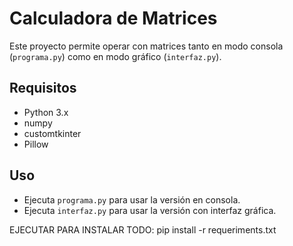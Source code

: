 # Calculadora de Matrices

Este proyecto permite operar con matrices tanto en modo consola (`programa.py`) como en modo gráfico (`interfaz.py`).

## Requisitos
- Python 3.x
- numpy
- customtkinter
- Pillow

## Uso
- Ejecuta `programa.py` para usar la versión en consola.
- Ejecuta `interfaz.py` para usar la versión con interfaz gráfica.

EJECUTAR PARA INSTALAR TODO:
pip install -r requeriments.txt
